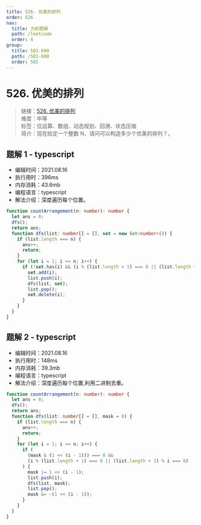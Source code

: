 ```yaml
---
title: 526. 优美的排列
order: 526
nav:
  title: 力扣题解
  path: /leetcode
  order: 4
group:
  title: 501-600
  path: /501-600
  order: 501
---
```


# 526. 优美的排列

> 链接：[526. 优美的排列](https://leetcode-cn.com/problems/beautiful-arrangement/)  
> 难度：中等  
> 标签：位运算、数组、动态规划、回溯、状态压缩  
> 简介：现在给定一个整数 N，请问可以构造多少个优美的排列？。

## 题解 1 - typescript

- 编辑时间：2021.08.16
- 执行用时：396ms
- 内存消耗：43.6mb
- 编程语言：typescript
- 解法介绍：深度遍历每个位置。

```typescript
function countArrangement(n: number): number {
  let ans = 0;
  dfs();
  return ans;
  function dfs(list: number[] = [], set = new Set<number>()) {
    if (list.length === n) {
      ans++;
      return;
    }
    for (let i = 1; i <= n; i++) {
      if (!set.has(i) && (i % (list.length + 1) === 0 || (list.length + 1) % i === 0)) {
        set.add(i);
        list.push(i);
        dfs(list, set);
        list.pop();
        set.delete(i);
      }
    }
  }
}
```

## 题解 2 - typescript

- 编辑时间：2021.08.16
- 执行用时：148ms
- 内存消耗：39.3mb
- 编程语言：typescript
- 解法介绍：深度遍历每个位置,利用二进制去重。

```typescript
function countArrangement(n: number): number {
  let ans = 0;
  dfs();
  return ans;
  function dfs(list: number[] = [], mask = 0) {
    if (list.length === n) {
      ans++;
      return;
    }
    for (let i = 1; i <= n; i++) {
      if (
        (mask & (1 << (i - 1))) === 0 &&
        (i % (list.length + 1) === 0 || (list.length + 1) % i === 0)
      ) {
        mask |= 1 << (i - 1);
        list.push(i);
        dfs(list, mask);
        list.pop();
        mask &= ~(1 << (i - 1));
      }
    }
  }
}
```

